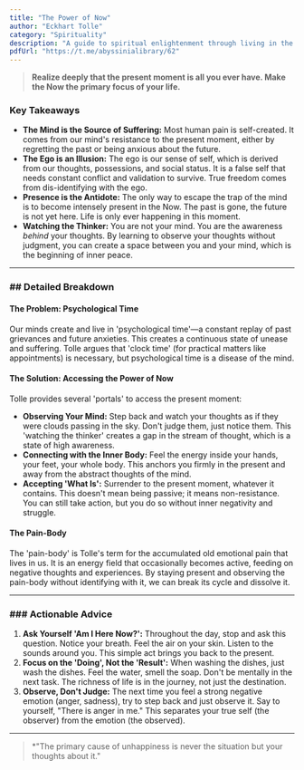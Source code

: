 ```yaml
---
title: "The Power of Now"
author: "Eckhart Tolle"
category: "Spirituality"
description: "A guide to spiritual enlightenment through living in the present moment."
pdfUrl: "https://t.me/abyssinialibrary/62"
---
```

> **Realize deeply that the present moment is all you ever have. Make the Now the primary focus of your life.**

### Key Takeaways

-   **The Mind is the Source of Suffering:** Most human pain is self-created. It comes from our mind's resistance to the present moment, either by regretting the past or being anxious about the future.
-   **The Ego is an Illusion:** The ego is our sense of self, which is derived from our thoughts, possessions, and social status. It is a false self that needs constant conflict and validation to survive. True freedom comes from dis-identifying with the ego.
-   **Presence is the Antidote:** The only way to escape the trap of the mind is to become intensely present in the Now. The past is gone, the future is not yet here. Life is only ever happening in this moment.
-   **Watching the Thinker:** You are not your mind. You are the awareness *behind* your thoughts. By learning to observe your thoughts without judgment, you can create a space between you and your mind, which is the beginning of inner peace.

---

### ## Detailed Breakdown

#### The Problem: Psychological Time
Our minds create and live in 'psychological time'—a constant replay of past grievances and future anxieties. This creates a continuous state of unease and suffering. Tolle argues that 'clock time' (for practical matters like appointments) is necessary, but psychological time is a disease of the mind.

#### The Solution: Accessing the Power of Now
Tolle provides several 'portals' to access the present moment:
-   **Observing Your Mind:** Step back and watch your thoughts as if they were clouds passing in the sky. Don't judge them, just notice them. This 'watching the thinker' creates a gap in the stream of thought, which is a state of high awareness.
-   **Connecting with the Inner Body:** Feel the energy inside your hands, your feet, your whole body. This anchors you firmly in the present and away from the abstract thoughts of the mind.
-   **Accepting 'What Is':** Surrender to the present moment, whatever it contains. This doesn't mean being passive; it means non-resistance. You can still take action, but you do so without inner negativity and struggle.

#### The Pain-Body
The 'pain-body' is Tolle's term for the accumulated old emotional pain that lives in us. It is an energy field that occasionally becomes active, feeding on negative thoughts and experiences. By staying present and observing the pain-body without identifying with it, we can break its cycle and dissolve it.

---

### ### Actionable Advice

1.  **Ask Yourself 'Am I Here Now?':** Throughout the day, stop and ask this question. Notice your breath. Feel the air on your skin. Listen to the sounds around you. This simple act brings you back to the present.
2.  **Focus on the 'Doing', Not the 'Result':** When washing the dishes, just wash the dishes. Feel the water, smell the soap. Don't be mentally in the next task. The richness of life is in the journey, not just the destination.
3.  **Observe, Don't Judge:** The next time you feel a strong negative emotion (anger, sadness), try to step back and just observe it. Say to yourself, "There is anger in me." This separates your true self (the observer) from the emotion (the observed).

---

> *"The primary cause of unhappiness is never the situation but your thoughts about it."
